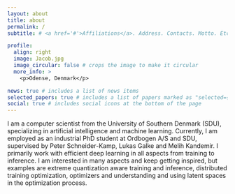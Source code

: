 ```yaml
---
layout: about
title: about
permalink: /
subtitle: # <a href='#'>Affiliations</a>. Address. Contacts. Motto. Etc.

profile:
  align: right
  image: Jacob.jpg
  image_circular: false # crops the image to make it circular
  more_info: >
    <p>Odense, Denmark</p>

news: true # includes a list of news items
selected_papers: true # includes a list of papers marked as "selected={true}"
social: true # includes social icons at the bottom of the page
---
```


I am a computer scientist from the University of Southern Denmark (SDU), specializing in artificial intelligence and machine learning. Currently, I am employed as an industrial PhD student at Ordbogen A/S and SDU, supervised by Peter Schneider-Kamp, Lukas Galke and Melih Kandemir. I primarily work with efficient deep learning in all aspects from training to inference. I am interested in many aspects and keep getting inspired, but examples are extreme quantization aware training and inference, distributed training optimization, optimizers and understanding and using latent spaces in the optimization process.  
<!-- Before i worked as an AI/ML Engineer at Ordbogen A/S’s RnD department working on various AI products, but extensively in natural language processing. Responsible for turning existing research into products, conducting our own research in co-operation with universities, supervising master’s students and summer-interns from various universities, including Massachusetts In- stitute of Technology (MIT) -->
